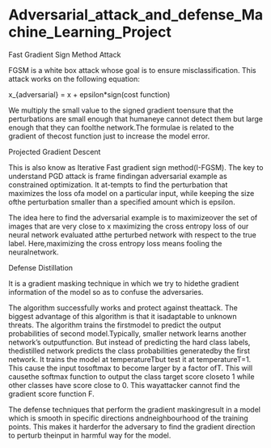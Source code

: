 # Adversarial_attack_and_defense_Machine_Learning_Project

Fast Gradient Sign Method Attack

FGSM is a white box attack whose goal is to ensure misclassification. This attack works on the following equation:

x_{adversarial} = x + epsilon*sign(cost function)

We  multiply  the  small  value to  the  signed  gradient  toensure that the perturbations are small enough that humaneye cannot detect them but large enough that they can foolthe network.The formulae is related to the gradient of thecost function just to increase the model error.

Projected Gradient Descent

This is also know as Iterative Fast gradient sign method(I-FGSM). The key to understand PGD attack is frame findingan adversarial example as constrained optimization.  It at-tempts to find the perturbation that maximizes the loss ofa model on a particular input, while keeping the size ofthe perturbation smaller than a specified amount which is epsilon.

The idea here to find the adversarial example is to maximizeover the set of images that are very close to x maximizing the cross entropy loss of our neural network evaluated atthe perturbed network with respect to the true label. Here,maximizing the cross entropy loss means fooling the neuralnetwork.

Defense Distillation

It is a gradient masking technique in which we try to hidethe gradient information of the model so as to confuse the adversaries.

The algorithm successfully works and protect against theattack. The biggest advantage of this algorithm is that it isadaptable to unknown threats. The algorithm trains the firstmodel to predict the output probabilities of second model.Typically, smaller network learns another network’s outputfunction. But instead of predicting the hard class labels, thedistilled network predicts the class probabilities generatedby the first network.  It trains the model at temperatureTbut test it at temperatureT=1.  This cause the input tosoftmax to become larger by a factor ofT. This will causethe softmax function to output the class target score closeto 1 while other classes have score close to 0.  This wayattacker cannot find the gradient score function F.

The defense techniques that perform the gradient maskingresult in a model which is smooth in specific directions andneighbourhood of the training points. This makes it harderfor the adversary to find the gradient direction to perturb theinput in harmful way for the model.

